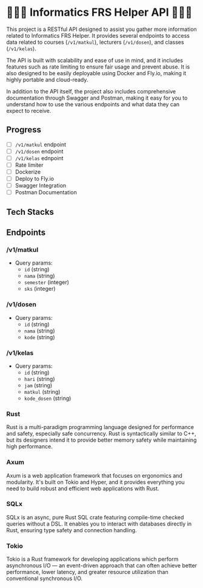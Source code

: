 # 🚧🚧🚧 Informatics FRS Helper API 🚧🚧🚧

This project is a RESTful API designed to assist you gather more information related to Informatics FRS Helper. It provides several endpoints to access data related to courses (`/v1/matkul`), lecturers (`/v1/dosen`), and classes (`/v1/kelas`). 

The API is built with scalability and ease of use in mind, and it includes features such as rate limiting to ensure fair usage and prevent abuse. It is also designed to be easily deployable using Docker and Fly.io, making it highly portable and cloud-ready.

In addition to the API itself, the project also includes comprehensive documentation through Swagger and Postman, making it easy for you to understand how to use the various endpoints and what data they can expect to receive.

## Progress 

- [ ] `/v1/matkul` endpoint
- [ ] `/v1/dosen` endpoint
- [ ] `/v1/kelas` ednpoint
- [ ] Rate limiter
- [ ] Dockerize
- [ ] Deploy to Fly.io
- [ ] Swagger Integration
- [ ] Postman Documentation

## Tech Stacks

## Endpoints

### /v1/matkul
- Query params:
    - `id` (string)
    - `nama` (string)
    - `semester` (integer)
    - `sks` (integer)

### /v1/dosen
- Query params: 
    - `id` (string)
    - `nama` (string)
    - `kode` (string)

### /v1/kelas
- Query params: 
    - `id` (string)
    - `hari` (string)
    - `jam` (string)
    - `matkul` (string)
    - `kode_dosen` (string)

### Rust
Rust is a multi-paradigm programming language designed for performance and safety, especially safe concurrency. Rust is syntactically similar to C++, but its designers intend it to provide better memory safety while maintaining high performance.

### Axum
Axum is a web application framework that focuses on ergonomics and modularity. It's built on Tokio and Hyper, and it provides everything you need to build robust and efficient web applications with Rust.

### SQLx
SQLx is an async, pure Rust SQL crate featuring compile-time checked queries without a DSL. It enables you to interact with databases directly in Rust, ensuring type safety and connection handling.

### Tokio
Tokio is a Rust framework for developing applications which perform asynchronous I/O — an event-driven approach that can often achieve better performance, lower latency, and greater resource utilization than conventional synchronous I/O.

